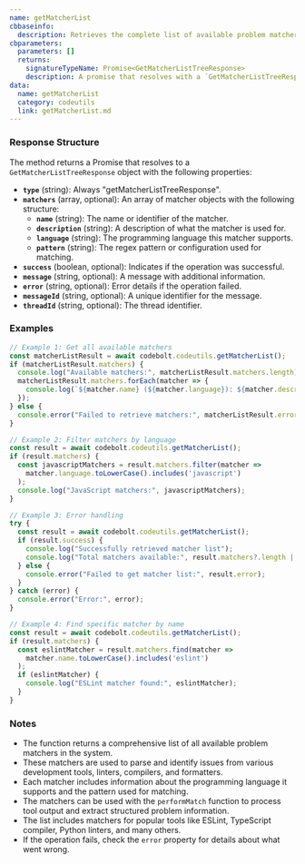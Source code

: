 ```yaml
---
name: getMatcherList
cbbaseinfo:
  description: Retrieves the complete list of available problem matchers for various programming languages and tools.
cbparameters:
  parameters: []
  returns:
    signatureTypeName: Promise<GetMatcherListTreeResponse>
    description: A promise that resolves with a `GetMatcherListTreeResponse` object containing the list of all available matchers with their patterns and configurations.
data:
  name: getMatcherList
  category: codeutils
  link: getMatcherList.md
---
```

<CBBaseInfo/> 
<CBParameters/>

### Response Structure

The method returns a Promise that resolves to a `GetMatcherListTreeResponse` object with the following properties:

- **`type`** (string): Always "getMatcherListTreeResponse".
- **`matchers`** (array, optional): An array of matcher objects with the following structure:
  - **`name`** (string): The name or identifier of the matcher.
  - **`description`** (string): A description of what the matcher is used for.
  - **`language`** (string): The programming language this matcher supports.
  - **`pattern`** (string): The regex pattern or configuration used for matching.
- **`success`** (boolean, optional): Indicates if the operation was successful.
- **`message`** (string, optional): A message with additional information.
- **`error`** (string, optional): Error details if the operation failed.
- **`messageId`** (string, optional): A unique identifier for the message.
- **`threadId`** (string, optional): The thread identifier.

### Examples

```javascript
// Example 1: Get all available matchers
const matcherListResult = await codebolt.codeutils.getMatcherList();
if (matcherListResult.matchers) {
  console.log("Available matchers:", matcherListResult.matchers.length);
  matcherListResult.matchers.forEach(matcher => {
    console.log(`${matcher.name} (${matcher.language}): ${matcher.description}`);
  });
} else {
  console.error("Failed to retrieve matchers:", matcherListResult.error);
}

// Example 2: Filter matchers by language
const result = await codebolt.codeutils.getMatcherList();
if (result.matchers) {
  const javascriptMatchers = result.matchers.filter(matcher => 
    matcher.language.toLowerCase().includes('javascript')
  );
  console.log("JavaScript matchers:", javascriptMatchers);
}

// Example 3: Error handling
try {
  const result = await codebolt.codeutils.getMatcherList();
  if (result.success) {
    console.log("Successfully retrieved matcher list");
    console.log("Total matchers available:", result.matchers?.length || 0);
  } else {
    console.error("Failed to get matcher list:", result.error);
  }
} catch (error) {
  console.error("Error:", error);
}

// Example 4: Find specific matcher by name
const result = await codebolt.codeutils.getMatcherList();
if (result.matchers) {
  const eslintMatcher = result.matchers.find(matcher => 
    matcher.name.toLowerCase().includes('eslint')
  );
  if (eslintMatcher) {
    console.log("ESLint matcher found:", eslintMatcher);
  }
}
```

### Notes

- The function returns a comprehensive list of all available problem matchers in the system.
- These matchers are used to parse and identify issues from various development tools, linters, compilers, and formatters.
- Each matcher includes information about the programming language it supports and the pattern used for matching.
- The matchers can be used with the `performMatch` function to process tool output and extract structured problem information.
- The list includes matchers for popular tools like ESLint, TypeScript compiler, Python linters, and many others.
- If the operation fails, check the `error` property for details about what went wrong.

